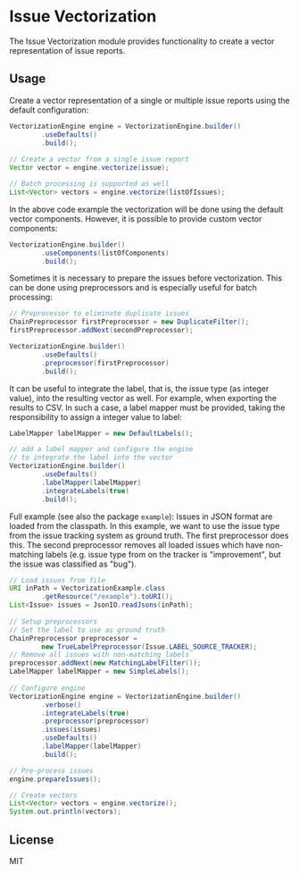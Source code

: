 # Issue Vectorization

The Issue Vectorization module provides functionality to create a vector representation of issue reports.

## Usage
Create a vector representation of a single or multiple issue reports using the default configuration:
```java
VectorizationEngine engine = VectorizationEngine.builder()
        .useDefaults()
        .build();
				
// Create a vector from a single issue report
Vector vector = engine.vectorize(issue);

// Batch processing is supported as well
List<Vector> vectors = engine.vectorize(listOfIssues);
```
In the above code example the vectorization will be done using the default vector components. However, it is possible to provide custom vector components:
```java
VectorizationEngine.builder()
        .useComponents(listOfComponents)
        .build();
```
Sometimes it is necessary to prepare the issues before vectorization. This can be done using preprocessors and is especially useful for batch processing:
```java
// Preprocessor to eliminate duplicate issues
ChainPreprocessor firstPreprocessor = new DuplicateFilter();
firstPreprocessor.addNext(secondPreprocessor);

VectorizationEngine.builder()
        .useDefaults()
        .preprocessor(firstPreprocessor)
        .build();
```
It can be useful to integrate the label, that is, the issue type (as integer value), into the resulting vector as well. For example, when exporting the results to CSV. In such a case, a label mapper must be provided, taking the responsibility to assign a integer value to label:
```java
LabelMapper labelMapper = new DefaultLabels();

// add a label mapper and configure the engine 
// to integrate the label into the vector 
VectorizationEngine.builder()
        .useDefaults()
        .labelMapper(labelMapper)
        .integrateLabels(true)
        .build();
```
Full example (see also the package ```example```): Issues in JSON format are loaded from the classpath. In this example, we want to use the issue type from the issue tracking system as ground truth. The first preprocessor does this. The second preprocessor removes all loaded issues which have non-matching labels (e.g. issue type from on the tracker is "improvement", but the issue was classified as "bug").
```java
// Load issues from file
URI inPath = VectorizationExample.class
		.getResource("/example").toURI();
List<Issue> issues = JsonIO.readJsons(inPath);
        
// Setup preprocessors
// Set the label to use as ground truth
ChainPreprocessor preprocessor = 
        new TrueLabelPreprocessor(Issue.LABEL_SOURCE_TRACKER);
// Remove all issues with non-matching labels
preprocessor.addNext(new MatchingLabelFilter());
LabelMapper labelMapper = new SimpleLabels();
        
// Configure engine
VectorizationEngine engine = VectorizationEngine.builder()
        .verbose()
        .integrateLabels(true)
        .preprocessor(preprocessor)
        .issues(issues)
        .useDefaults()
        .labelMapper(labelMapper)
        .build();

// Pre-process issues
engine.prepareIssues();

// Create vectors
List<Vector> vectors = engine.vectorize();
System.out.println(vectors);
```

## License
MIT